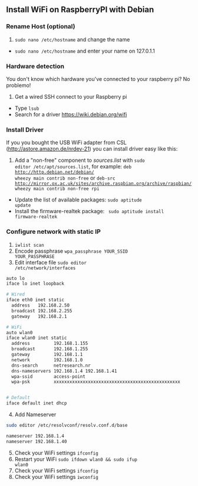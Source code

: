 ## Install WiFi on RaspberryPI with Debian


### Rename Host (optional)

1. <code>sudo nano /etc/hostname</code> and change the name
- <code>sudo nano /etc/hostname</code> and enter your name on 127.0.1.1

### Hardware detection
You don't know which hardware you've connected to your raspberry pi? No problemo!
1. Get a wired SSH connect to your Raspberry pi
- Type <code>lsub</code>
- Search for a driver https://wiki.debian.org/wifi

### Install Driver
If you you bought the USB WiFi adapter from CSL (http://astore.amazon.de/nrdev-21) you can install driver easy like this:
1. Add a "non-free" component to _sources.list_ with <code>sudo editor /etc/apt/sources.list</code>, for example: <code>deb http://http.debian.net/debian/ wheezy main contrib non-free</code> or <code>deb-src http://mirror.ox.ac.uk/sites/archive.raspbian.org/archive/raspbian/ wheezy main contrib non-free rpi</code>
- Update the list of available packages: <code>sudo aptitude update</code>
- Install the firmware-realtek package: <code> sudo aptitude install firmware-realtek</code>

### Configure network with static IP

1. <code>iwlist scan</code>
2. Encode passphrase <code>wpa_passphrase YOUR_SSID YOUR_PASSPHRASE</code>
3. Edit interface file <code>sudo editor /etc/network/interfaces</code>
  ```bash
  auto lo
  iface lo inet loopback
  
  # Wired
  iface eth0 inet static
    address   192.168.2.50
    broadcast 192.168.2.255
    gateway   192.168.2.1
  
  # WiFi
  auto wlan0
  iface wlan0 inet static
    address         192.168.1.155
    broadcast       192.168.1.255
    gateway         192.168.1.1
    network         192.168.1.0  
    dns-search      netresearch.nr
    dns-nameservers 192.168.1.4 192.168.1.41
    wpa-ssid        access-point
    wpa-psk         xxxxxxxxxxxxxxxxxxxxxxxxxxxxxxxxxxxxxxxxxxxxxxxx
  
  
  # Default
  iface default inet dhcp
  ```
4. Add Nameserver 
  ```bash
  sudo editor /etc/resolvconf/resolv.conf.d/base
  ```
  ```bash
  nameserver 192.168.1.4
  nameserver 192.168.1.40
  ```
5. Check your WiFi settings <code>ifconfig</code>
6. Restart your WiFi <code>sudo ifdown wlan0 && sudo ifup wlan0</code>
7. Check your WiFi settings <code>ifconfig</code>
8. Check your WiFi settings <code>iwconfig</code>

